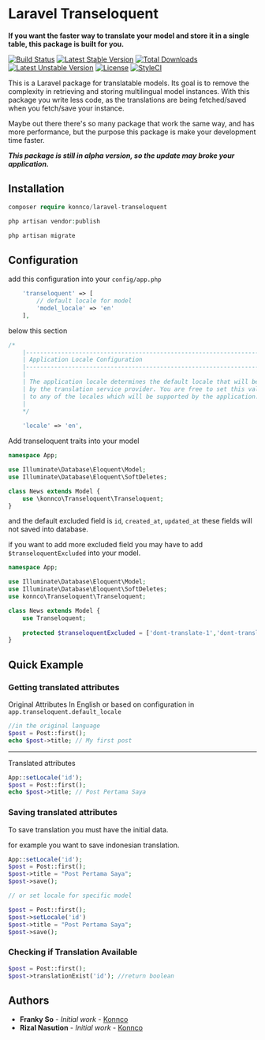 # Laravel Transeloquent

**If you want the faster way to translate your model and store it in a single table, this package is built for you.**

[![Build Status](https://travis-ci.org/konnco/laravel-transeloquent.svg?branch=master)](https://travis-ci.org/konnco/laravel-transeloquent)
[![Latest Stable Version](https://poser.pugx.org/konnco/laravel-transeloquent/v/stable)](https://packagist.org/packages/konnco/laravel-transeloquent)
[![Total Downloads](https://poser.pugx.org/konnco/laravel-transeloquent/downloads)](https://packagist.org/packages/konnco/laravel-transeloquent)
[![Latest Unstable Version](https://poser.pugx.org/konnco/laravel-transeloquent/v/unstable)](https://packagist.org/packages/konnco/laravel-transeloquent)
[![License](https://poser.pugx.org/konnco/laravel-transeloquent/license)](https://packagist.org/packages/konnco/laravel-transeloquent)
[![StyleCI](https://github.styleci.io/repos/225027362/shield?branch=master)](https://github.styleci.io/repos/225027362)

This is a Laravel package for translatable models. Its goal is to remove the complexity in retrieving and storing multilingual model instances. With this package you write less code, as the translations are being fetched/saved when you fetch/save your instance.

Maybe out there there's so many package that work the same way, and has more performance, but the purpose this package is make your development time faster.

***This package is still in alpha version, so the update may broke your application.***

## Installation
```php
composer require konnco/laravel-transeloquent
```

```php
php artisan vendor:publish
```

```php
php artisan migrate
```

## Configuration
add this configuration into your `config/app.php`

```php    
    'transeloquent' => [
        // default locale for model
        'model_locale' => 'en'
    ],
```

below this section

```php
/*
    |--------------------------------------------------------------------------
    | Application Locale Configuration
    |--------------------------------------------------------------------------
    |
    | The application locale determines the default locale that will be used
    | by the translation service provider. You are free to set this value
    | to any of the locales which will be supported by the application.
    |
    */
    
    'locale' => 'en',

```

Add transeloquent traits into your model

```php
namespace App;

use Illuminate\Database\Eloquent\Model;
use Illuminate\Database\Eloquent\SoftDeletes;

class News extends Model {
    use \konnco\Transeloquent\Transeloquent;
}
```

and the default excluded field is `id`, `created_at`, `updated_at` these fields will not saved into database.

if you want to add more excluded field you may have to add `$transeloquentExcluded` into your model.

```php
namespace App;

use Illuminate\Database\Eloquent\Model;
use Illuminate\Database\Eloquent\SoftDeletes;
use konnco\Transeloquent\Transeloquent;

class News extends Model {
    use Transeloquent;
    
    protected $transeloquentExcluded = ['dont-translate-1','dont-translate-2'];
}
```

## Quick Example
### Getting translated attributes
Original Attributes In English or based on configuration in `app.transeloquent.default_locale`
```php
//in the original language
$post = Post::first();
echo $post->title; // My first post
```
---
Translated attributes
```php
App::setLocale('id');
$post = Post::first();
echo $post->title; // Post Pertama Saya
```

### Saving translated attributes
To save translation you must have the initial data.

for example you want to save indonesian translation.
```php
App::setLocale('id');
$post = Post::first();
$post->title = "Post Pertama Saya";
$post->save();

// or set locale for specific model

$post = Post::first();
$post->setLocale('id')
$post->title = "Post Pertama Saya";
$post->save();
```

### Checking if Translation Available
```php
$post = Post::first();
$post->translationExist('id'); //return boolean
```

## Authors

* **Franky So** - *Initial work* - [Konnco](https://github.com/konnco)
* **Rizal Nasution** - *Initial work* - [Konnco](https://github.com/konnco)
